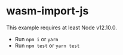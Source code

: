 # wasm-import-js

This example requires at least Node v12.10.0.

* Run `npm i` or `yarn`
* Run `npm test` or `yarn test`
